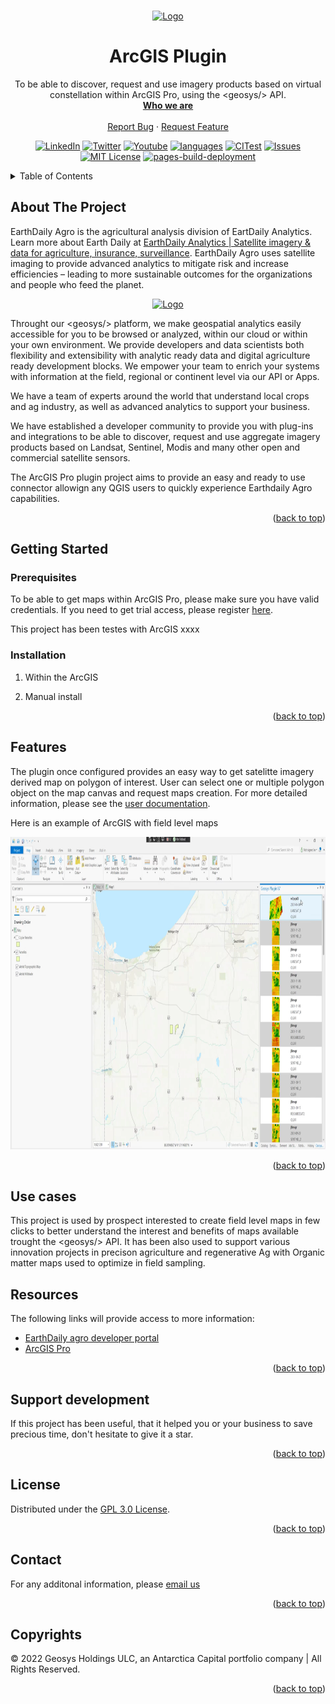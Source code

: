 <div id="top"></div>
<!-- PROJECT SHIELDS -->
<!--
*** See the bottom of this document for the declaration of the reference variables
*** https://www.markdownguide.org/basic-syntax/#reference-style-links
-->


<!-- PROJECT LOGO -->
<br />
<p align="center">
  <a href="https://github.com/GEOSYS">
    <img src="https://earthdailyagro.com/wp-content/uploads/2022/01/Logo.svg" alt="Logo" width="400" height="200">
  </a>

  <h1 align="center">ArcGIS Plugin</h3>

  <p align="center">
    To be able to discover, request and use imagery products based on <geosys/> virtual constellation within ArcGIS Pro, using the &ltgeosys/&gt API.
    <br />
    <a href="https://earthdailyagro.com/"><strong>Who we are</strong></a>
    <br />
    <br />
    <a href="https://github.com/GEOSYS/ArcGIS-plugin>Project description</a>
    ·
    <a href="https://github.com/GEOSYS/ArcGIS-plugin/issues">Report Bug</a>
    ·
    <a href="https://github.com/GEOSYS/ArcGIS-plugin/issues">Request Feature</a>
  </p>
</p>

<div align="center">
  
[![LinkedIn][linkedin-shield]][linkedin-url]
[![Twitter][twitter-shield]][twitter-url]
[![Youtube][youtube-shield]][youtube-url]
[![languages][language-python-shiedl]][issues-url]
[![CITest][CITest-shield]][CITest-url]
[![Issues][issues-shield]][issues-url]
[![MIT License][license-shield]][license-url]
[![pages-build-deployment][Documentationstatus]][CIDocumentation]
  
</div>

<!--[![Stargazers][GitStars-shield]][GitStars-url]-->
<!--[![Forks][forks-shield]][forks-url]-->
<!--[![Stargazers][stars-shield]][stars-url]-->

<!-- TABLE OF CONTENTS -->
<details close>
  <summary>Table of Contents</summary>
  <ol>
    <li>
      <a href="#about-the-project">About The Project</a>
    </li>
    <li>
      <a href="#getting-started">Getting Started</a>
      <ul>
        <li><a href="#prerequisites">Prerequisites</a></li>
        <li><a href="#installation">Installation</a></li>
      </ul>
    </li>
    <li><a href="#features">Features</a></li>
    <li><a href="#use-cases">Use cases</a></li>
    <li><a href="#resources">Resources</a></li>
    <li><a href="#support-development">Support development</a></li>
    <li><a href="#license">License</a></li>
    <li><a href="#contact">Contact</a></li>
    <li><a href="#copyrights">Copyrights</a></li>
  </ol>
</details>

<!-- ABOUT THE PROJECT -->
## About The Project

EarthDaily Agro is the agricultural analysis division of EartDaily Analytics. Learn more about Earth Daily at [EarthDaily Analytics | Satellite imagery & data for agriculture, insurance, surveillance](https://earthdaily.com/).  EarthDaily Agro uses satellite imaging to provide advanced analytics to mitigate risk and increase efficiencies – leading to more sustainable outcomes for the organizations and people who feed the planet.
<p align="center">
  <a href="https://earthdailyagro.com/geosys/">
    <img src="https://earthdailyagro.com/wp-content/uploads/2022/01/new-logo.png" alt="Logo" width="400">
  </a>
</p>

 <p align="left">
Throught our &ltgeosys/&gt platform, we make geospatial analytics easily accessible for you to be browsed or analyzed, within our cloud or within your own environment. We provide developers and data scientists both flexibility and extensibility with analytic ready data and digital agriculture ready development blocks. We empower your team to enrich your systems with information at the field, regional or continent level via our API or Apps.
</p>

We have a team of experts around the world that understand local crops and ag industry, as well as advanced analytics to support your business.

We have established a developer community to provide you with plug-ins and integrations to be able to discover, request and use aggregate imagery products based on Landsat, Sentinel, Modis and many other open and commercial satellite sensors.

The ArcGIS Pro plugin project aims to provide an easy and ready to use connector allowign any QGIS users to quickly experience Earthdaily Agro capabilities.

<p align="right">(<a href="#top">back to top</a>)</p>


<!-- GETTING STARTED -->
## Getting Started

### Prerequisites

To be able to get maps within ArcGIS Pro, please make sure you have valid credentials. If you need to get trial access, please register [here](https://earthdailyagro.com/geosys-api/#get-started).

This project has been testes with ArcGIS xxxx

### Installation

1. Within the ArcGIS 
   
2. Manual install
   
<p align="right">(<a href="#top">back to top</a>)</p>
   
<!-- FEATURES -->
## Features

The plugin once configured provides an easy way to get satelitte imagery derived map on polygon of interest. User can select one or multiple polygon object on the map canvas and request maps creation. For more detailed information, please see the [user documentation](https://geosys.github.io/ArcGIS-plugin/Readme.html). 

Here is an example of ArcGIS with field level maps
<p align="center">
  <a href="https://earthdailyagro.com/geosys/">
    <img src="https://raw.githubusercontent.com/GEOSYS/Images/main/ArcGIS/Search_ArcGIS2_20220602.png" alt="Logo" width="800" height="500">
  </a>
</p>

<p align="right">(<a href="#top">back to top</a>)</p>

<!-- USAGE EXAMPLES -->
## Use cases

                             
 <p align="left">
This project is used by prospect interested to create field level maps in few clicks to better understand the interest and benefits of maps available trought the &ltgeosys/&gt API. It has been also used to support various innovation projects in precison agriculture and regenerative Ag with Organic matter maps used to optimize in field sampling.
</p>
                                                


<!-- RESOURCES -->
## Resources 
The following links will provide access to more information:
- [EarthDaily agro developer portal  ](https://developer.geosys.com/)
- [ArcGIS Pro](https://pro.arcgis.com/fr/pro-app/2.8/get-started/get-started.htm)

<p align="right">(<a href="#top">back to top</a>)</p>

<!-- CONTRIBUTING -->
## Support development

If this project has been useful, that it helped you or your business to save precious time, don't hesitate to give it a star.

<p align="right">(<a href="#top">back to top</a>)</p>

<!-- LICENSE -->
## License

Distributed under the [GPL 3.0 License](https://www.gnu.org/licenses/gpl-3.0.en.html). 

<p align="right">(<a href="#top">back to top</a>)</p>

<!-- CONTACT -->
## Contact

For any additonal information, please <a href="mailto: sales@earthdailyagro.com">email us</a>

<p align="right">(<a href="#top">back to top</a>)</p>

<!-- COPYRIGHT -->
## Copyrights

© 2022 Geosys Holdings ULC, an Antarctica Capital portfolio company | All Rights Reserved.

<p align="right">(<a href="#top">back to top</a>)</p>

<!-- MARKDOWN LINKS & IMAGES -->
<!-- https://www.markdownguide.org/basic-syntax/#reference-style-links -->
<!-- List of available shields https://shields.io/category/license -->
<!-- List of available shields https://simpleicons.org/ -->
[contributors-shield]: https://img.shields.io/github/contributors/github_username/repo.svg?style=social
[contributors-url]: https://github.com/github_username/repo/graphs/contributors
[forks-shield]: https://img.shields.io/github/forks/github_username/repo.svg?style=plastic&logo=appveyor
[forks-url]: https://github.com/github_username/repo/network/members
[stars-shield]: https://img.shields.io/github/stars/ArcGIS-Plugin/repo.svg?style=plastic&logo=appveyor
[stars-url]: https://github.com/github_username/repo/stargazers
[issues-shield]: https://img.shields.io/github/issues/GEOSYS/ArcGIS-Plugin/repo.svg?style=social                             
[issues-url]: https://github.com/github_username/repo/issues
[license-shield]: https://img.shields.io/github/license/GEOSYS/qgis-plugin
[license-url]: https://www.gnu.org/licenses/gpl-3.0.en.html
[linkedin-shield]: https://img.shields.io/badge/-LinkedIn-black.svg?style=social&logo=linkedin
[linkedin-url]: https://www.linkedin.com/company/earthdailyagro/mycompany/
[twitter-shield]: https://img.shields.io/twitter/follow/EarthDailyAgro?style=social
[twitter-url]: https://img.shields.io/twitter/follow/EarthDailyAgro?style=social
[youtube-shield]: https://img.shields.io/youtube/channel/views/UCy4X-hM2xRK3oyC_xYKSG_g?style=social
[youtube-url]: https://img.shields.io/youtube/channel/views/UCy4X-hM2xRK3oyC_xYKSG_g?style=social
[language-python-shiedl]: https://img.shields.io/badge/python-3.7-green?logo=python
[language-python-url]: https://pypi.org/ 
[GitStars-shield]: https://img.shields.io/github/stars/GEOSYS?style=social
[GitStars-url]: https://img.shields.io/github/stars/GEOSYS?style=social
[CITest-shield]: https://img.shields.io/github/workflow/status/GEOSYS/ArcGIS-Plugin/Continous%20Integration
[CITest-url]: https://img.shields.io/github/workflow/status/GEOSYS/ArcGIS-Plugin/Continous%20Integration
[CIDocumentation]: https://github.com/GEOSYS/ArcGIS-plugin/actions/workflows/pages/pages-build-deployment
[Documentationstatus]: https://github.com/GEOSYS/ArcGIS-plugin/actions/workflows/pages/pages-build-deployment/badge.svg?branch=gh-pages  



